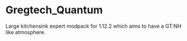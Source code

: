# Gregtech_Quantum
Large kitchensink expert modpack for 1.12.2 which aims to have a GT:NH like atmosphere.

